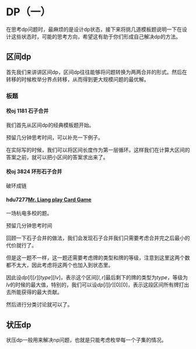 # DP（一）

在思考dp问题时，最麻烦的是设计dp状态，接下来将挑几道模板题说明一下在设计这些状态时，可能的思考方向，希望这有助于你们形成自己解决dp的方法。

## 区间dp

首先我们来讲讲区间dp，区间dp往往能够将问题转换为两两合并的形式。然后在转移的时候枚举分界点转移，从而得到更大规模问题的最优解。

### 板题

#### 校oj 1181 石子合并

我们首先从区间dp的经典模板题开始。

预留几分钟思考时间，可以补充一下例子。

在实际写的时候，我们可以将区间长度作为第一层循环。这样我们在计算大区间的答案之前，就可以把小区间的答案求出来了。

#### 校oj 3824 环形石子合并

破环成链

#### hdu7277[Mr. Liang play Card Game](https://vjudge.net.cn/contest/642626#problem/C)

一场杭电多校的题。

预留几分钟思考时间

回顾一下石子合并的做法，我们会发现石子合并我们只需要考虑合并完之后最小的代价就行了。

但是这一题不一样，这一题还需要考虑牌的类型和牌的等级，注意到这里这两个数都不太大，因此考虑将这两个也加入到状态里。

因此设$dp[l][r][type][lv]$，表示这个区间$[l,r]$最后剩下的牌的类型为$type$，等级为$lv$的时候的最大值，特别的，我们可以设$dp[l][r][0][0]$，表示这段区间所有牌打出去所能获得的最大贡献。

然后进行分类讨论就可以了。

## 状压dp

状压dp一般用来解决np问题，也就是只能考虑枚举每一个子集的情况。